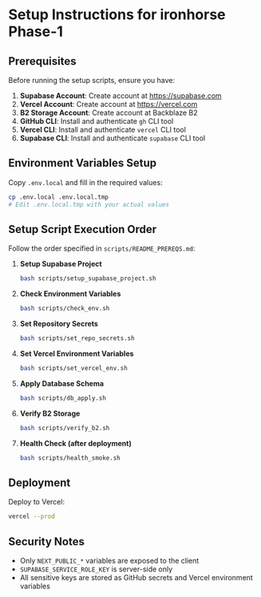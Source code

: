# Setup Instructions for ironhorse Phase-1

## Prerequisites

Before running the setup scripts, ensure you have:

1. **Supabase Account**: Create account at https://supabase.com
2. **Vercel Account**: Create account at https://vercel.com
3. **B2 Storage Account**: Create account at Backblaze B2
4. **GitHub CLI**: Install and authenticate `gh` CLI tool
5. **Vercel CLI**: Install and authenticate `vercel` CLI tool
6. **Supabase CLI**: Install and authenticate `supabase` CLI tool

## Environment Variables Setup

Copy `.env.local` and fill in the required values:

```bash
cp .env.local .env.local.tmp
# Edit .env.local.tmp with your actual values
```

## Setup Script Execution Order

Follow the order specified in `scripts/README_PREREQS.md`:

1. **Setup Supabase Project**
   ```bash
   bash scripts/setup_supabase_project.sh
   ```

2. **Check Environment Variables**
   ```bash
   bash scripts/check_env.sh
   ```

3. **Set Repository Secrets** 
   ```bash
   bash scripts/set_repo_secrets.sh
   ```

4. **Set Vercel Environment Variables**
   ```bash
   bash scripts/set_vercel_env.sh
   ```

5. **Apply Database Schema**
   ```bash
   bash scripts/db_apply.sh
   ```

6. **Verify B2 Storage**
   ```bash
   bash scripts/verify_b2.sh
   ```

7. **Health Check (after deployment)**
   ```bash
   bash scripts/health_smoke.sh
   ```

## Deployment

Deploy to Vercel:
```bash
vercel --prod
```

## Security Notes

- Only `NEXT_PUBLIC_*` variables are exposed to the client
- `SUPABASE_SERVICE_ROLE_KEY` is server-side only
- All sensitive keys are stored as GitHub secrets and Vercel environment variables